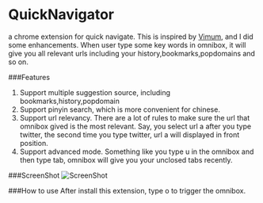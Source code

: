 QuickNavigator
==============

a chrome extension for quick navigate. This is inspired by [Vimum](http://vimium.github.io/), and I did some enhancements.
When user type some key words in omnibox, it will give you all relevant urls including your history,bookmarks,popdomains and so on.

###Features
1. Support multiple suggestion source, including bookmarks,history,popdomain
2. Support pinyin search, which is more convenient for chinese.
3. Support url relevancy. There are a lot of rules to make sure the url that omnibox gived is the most relevant. Say, you select url a after you type twitter, the second time you type twitter, url a will displayed in front position.
4. Support advanced mode. Something like you type u in the omnibox and then type tab, omnibox will give you your unclosed tabs recently. 

###ScreenShot
![ScreenShot](http://images.cnblogs.com/cnblogs_com/qianlifeng/337012/o_%e6%97%a0%e6%a0%87%e9%a2%98.png)

###How to use
After install this extension, type o to trigger the omnibox.
